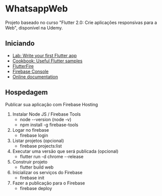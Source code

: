 # WhatsappWeb

Projeto baseado no curso "Flutter 2.0: Crie aplicações responsivas para a Web", disponível na Udemy.

## Iniciando

- [Lab: Write your first Flutter app](https://flutter.dev/docs/get-started/codelab)
- [Cookbook: Useful Flutter samples](https://flutter.dev/docs/cookbook)
- [FlutterFire](https://firebase.flutter.dev/docs/overview/)
- [Firebase Console](https://console.firebase.google.com/)
- [Online documentation](https://flutter.dev/docs)

## Hospedagem

Publicar sua aplicação com Firebase Hosting

1. Instalar Node JS / Firebase Tools
    - node --version (node -v)
    - npm install -g firebase-tools
2. Logar no firebase
    - firebase login
3. Listar projetos (opcional)
    - firebase projects:list
4. Executar uma versão que será publicada (opcional)
    - flutter run -d chrome --release
5. Construir projeto
    - flutter build web
6. Inicializar os serviços do Firebase
    - firebase init
7. Fazer a publicação para o Firebase
    - firebase deploy